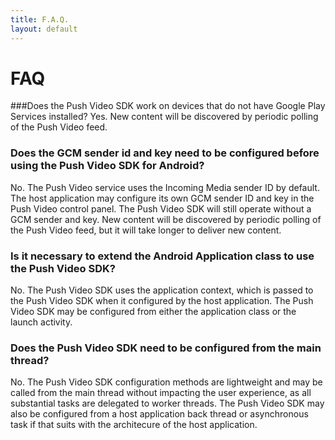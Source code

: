 ```yaml
---
title: F.A.Q.
layout: default 
---
```


# FAQ

###Does the Push Video SDK work on devices that do not have Google Play Services installed?
Yes. New content will be discovered by periodic polling of the Push Video feed.

### Does the GCM sender id and key need to be configured before using the Push Video SDK for Android?
No. The Push Video service uses the Incoming Media sender ID by default. The host application may configure its own GCM sender ID and key in the Push Video control panel. The Push Video SDK will still operate without a GCM sender and key. New content will be discovered by periodic polling of the Push Video feed, but it will take longer to deliver new content.

### Is it necessary to extend the Android Application class to use the Push Video SDK?
No. The Push Video SDK uses the application context, which is passed to the Push Video SDK when it configured by the host application. The Push Video SDK may be configured from either the application class or the launch activity.

### Does the Push Video SDK need to be configured from the main thread?
No. The Push Video SDK configuration methods are lightweight and may be called from the main thread without impacting the user experience, as all substantial tasks are delegated to worker threads. The Push Video SDK may also be configured from a host application back thread or asynchronous task if that suits with the architecure of the host application.


